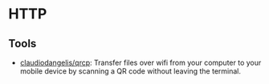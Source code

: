 # HTTP


## Tools
* [claudiodangelis/qrcp](https://github.com/claudiodangelis/qrcp): Transfer files over wifi from your computer to your mobile device by scanning a QR code without leaving the terminal.   